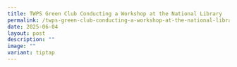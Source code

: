```yaml
---
title: TWPS Green Club Conducting a Workshop at the National Library
permalink: /twps-green-club-conducting-a-workshop-at-the-national-library/
date: 2025-06-04
layout: post
description: ""
image: ""
variant: tiptap
---
```

